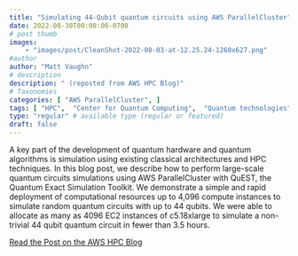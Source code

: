 ```yaml
---
title: "Simulating 44-Qubit quantum circuits using AWS ParallelCluster"
date: 2022-08-30T00:00:00-0700
# post thumb
images:
    - "images/post/CleanShot-2022-08-03-at-12.25.24-1260x627.png"
#author
author: "Matt Vaughn"
# description
description: " (reposted from AWS HPC Blog)"
# Taxonomies
categories: [ "AWS ParallelCluster", ]
tags: [ "HPC",  "Center for Quantum Computing",  "Quantum technologies",  "Simulation",  "Quantum Technologies",  "ParallelCluster",  "hpcblog", ]
type: "regular" # available type (regular or featured)
draft: false
---
```


A key part of the development of quantum hardware and quantum algorithms is simulation using existing classical architectures and HPC techniques. In this blog post, we describe how to perform large-scale quantum circuits simulations using AWS ParallelCluster with QuEST, the Quantum Exact Simulation Toolkit. We demonstrate a simple and rapid deployment of computational resources up to 4,096 compute instances to simulate random quantum circuits with up to 44 qubits. We were able to allocate as many as 4096 EC2 instances of c5.18xlarge to simulate a non-trivial 44 qubit quantum circuit in fewer than 3.5 hours.

<a href="{{ url }}" class="btn btn-primary btn-lg active" role="button" aria-pressed="true" style="margin-top: 8px;">Read the Post on the AWS HPC Blog</a>